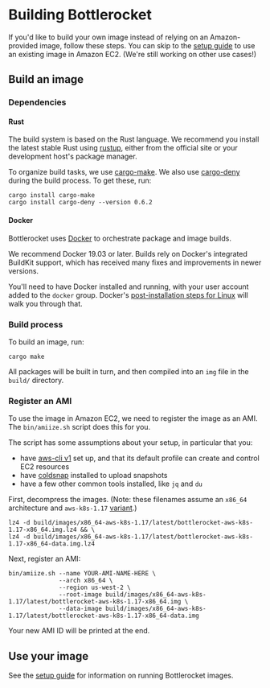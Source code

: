 # Building Bottlerocket

If you'd like to build your own image instead of relying on an Amazon-provided image, follow these steps.
You can skip to the [setup guide](QUICKSTART.md) to use an existing image in Amazon EC2.
(We're still working on other use cases!)

## Build an image

### Dependencies

#### Rust

The build system is based on the Rust language.
We recommend you install the latest stable Rust using [rustup](https://rustup.rs/), either from the official site or your development host's package manager.

To organize build tasks, we use [cargo-make](https://sagiegurari.github.io/cargo-make/).
We also use [cargo-deny](https://github.com/EmbarkStudios/cargo-deny) during the build process.
To get these, run:

```
cargo install cargo-make
cargo install cargo-deny --version 0.6.2
```

#### Docker

Bottlerocket uses [Docker](https://docs.docker.com/install/#supported-platforms) to orchestrate package and image builds.

We recommend Docker 19.03 or later.
Builds rely on Docker's integrated BuildKit support, which has received many fixes and improvements in newer versions.

You'll need to have Docker installed and running, with your user account added to the `docker` group.
Docker's [post-installation steps for Linux](https://docs.docker.com/install/linux/linux-postinstall/) will walk you through that.

### Build process

To build an image, run:

```
cargo make
```

All packages will be built in turn, and then compiled into an `img` file in the `build/` directory.

### Register an AMI

To use the image in Amazon EC2, we need to register the image as an AMI.
The `bin/amiize.sh` script does this for you.

The script has some assumptions about your setup, in particular that you:
  * have [aws-cli v1](https://aws.amazon.com/cli/) set up, and that its default profile can create and control EC2 resources
  * have [coldsnap](https://github.com/awslabs/coldsnap/) installed to upload snapshots
  * have a few other common tools installed, like `jq` and `du`

First, decompress the images.
(Note: these filenames assume an `x86_64` architecture and `aws-k8s-1.17` [variant](README.md).)

```
lz4 -d build/images/x86_64-aws-k8s-1.17/latest/bottlerocket-aws-k8s-1.17-x86_64.img.lz4 && \
lz4 -d build/images/x86_64-aws-k8s-1.17/latest/bottlerocket-aws-k8s-1.17-x86_64-data.img.lz4
```

Next, register an AMI:

```
bin/amiize.sh --name YOUR-AMI-NAME-HERE \
              --arch x86_64 \
              --region us-west-2 \
              --root-image build/images/x86_64-aws-k8s-1.17/latest/bottlerocket-aws-k8s-1.17-x86_64.img \
              --data-image build/images/x86_64-aws-k8s-1.17/latest/bottlerocket-aws-k8s-1.17-x86_64-data.img
```

Your new AMI ID will be printed at the end.

## Use your image

See the [setup guide](QUICKSTART.md) for information on running Bottlerocket images.
